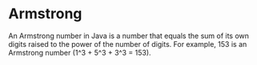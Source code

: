 # Armstrong
An Armstrong number in Java is a number that equals the sum of its own digits raised to the power of the number of digits. For example, 153 is an Armstrong number (1^3 + 5^3 + 3^3 = 153).
